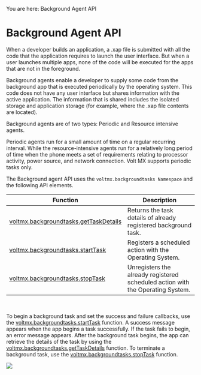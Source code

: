                              

You are here: Background Agent API

Background Agent API
====================

When a developer builds an application, a .xap file is submitted with all the code that the application requires to launch the user interface. But when a user launches multiple apps, none of the code will be executed for the apps that are not in the foreground.

Background agents enable a developer to supply some code from the background app that is executed periodically by the operating system. This code does not have any user interface but shares information with the active application. The information that is shared includes the isolated storage and application storage (for example, where the .xap file contents are located).

Background agents are of two types: Periodic and Resource intensive agents.

Periodic agents run for a small amount of time on a regular recurring interval. While the resource-intensive agents run for a relatively long period of time when the phone meets a set of requirements relating to processor activity, power source, and network connection. Volt MX supports periodic tasks only.

The Background agent API uses the `voltmx.backgroundtasks Namespace` and the following API elements.

  
| Function | Description |
| --- | --- |
| [voltmx.backgroundtasks.getTaskDetails](voltmx.background_functions.md#getTaskDetails) | Returns the task details of already registered background task. |
| [voltmx.backgroundtasks.startTask](voltmx.background_functions.md#startTask) | Registers a scheduled action with the Operating System. |
| [voltmx.backgroundtasks.stopTask](voltmx.background_functions.md#stopTask) | Unregisters the already registered scheduled action with the Operating System. |

 

To begin a background task and set the success and failure callbacks, use the [voltmx.backgroundtasks.startTask](voltmx.background_functions.md#startTask) function. A success message appears when the app begins a task successfully. If the task fails to begin, an error message appears. After the background task begins, the app can retrieve the details of the task by using the [voltmx.backgroundtasks.getTaskDetails](voltmx.background_functions.md#getTaskDetails) function. To terminate a background task, use the [voltmx.backgroundtasks.stopTask](voltmx.background_functions.md#stopTask) function.

![](resources/prettify/onload.png)
